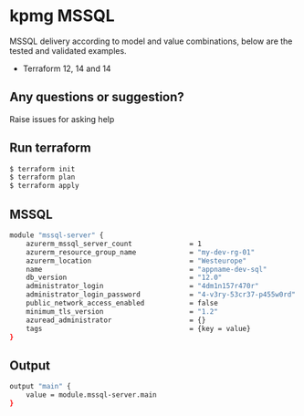 # kpmg MSSQL

MSSQL delivery according to model and value combinations, below are the tested and validated examples.

  - Terraform 12, 14 and 14

## Any questions or suggestion?

Raise issues for asking help

## Run terraform

```bash
$ terraform init
$ terraform plan
$ terraform apply
```

## MSSQL<a name="mssql"></a>
```bash
module "mssql-server" {
    azurerm_mssql_server_count              = 1
    azurerm_resource_group_name             = "my-dev-rg-01"
    azurerm_location                        = "Westeurope"
    name                                    = "appname-dev-sql"
    db_version                              = "12.0"
    administrator_login                     = "4dm1n157r470r"
    administrator_login_password            = "4-v3ry-53cr37-p455w0rd"
    public_network_access_enabled           = false
    minimum_tls_version                     = "1.2"
    azuread_administrator                   = {}
    tags                                    = {key = value}
}
```

## Output<a name="mssql-output"></a>
```bash
output "main" {
    value = module.mssql-server.main
}
```